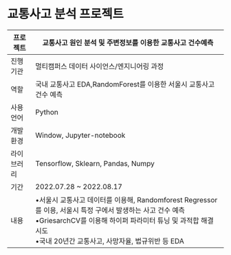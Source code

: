 # 교통사고 분석 프로젝트

| 프로젝트 | 교통사고 원인 분석 및 주변정보를 이용한 교통사고 건수예측 | 
|-------------- | ---------------- |
| 진행 기관 | 멀티캠퍼스 데이터 사이언스/엔지니어링 과정 |
| 역할 | 국내 교통사고 EDA,RandomForest를 이용한 서울시 교통사고 건수 예측|
| 사용언어 | Python |
| 개발환경 | Window, Jupyter-notebook |
| 라이브러리 | Tensorflow, Sklearn, Pandas, Numpy |
| 기간 | 2022.07.28 ~ 2022.08.17 |
| 내용 | •서울시 교통사고 데이터를 이용해, Randomforest Regressor를 이용, 서울시 특정 구에서 발생하는 사고 건수 예측<br>  •GriesarchCV를 이용해 하이퍼 파라미터 튜닝 및 과적합 해결 시도<br>  •국내 20년간 교통사고, 사망자율, 법규위반 등 EDA | 
